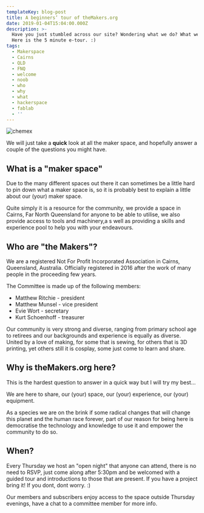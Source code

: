 ```yaml
---
templateKey: blog-post
title: A beginners’ tour of theMakers.org
date: 2019-01-04T15:04:00.000Z
description: >-
  Have you just stumbled across our site? Wondering what we do? What we have?
  Here is the 5 minute e-tour. :)
tags:
  - Makerspace
  - Cairns
  - QLD
  - FNQ
  - welcome
  - noob
  - who
  - why
  - what
  - hackerspace
  - fablab
  - ''
---
```


![chemex](/img/robotquestion.jpg)

We will just take a **quick** look at all the maker space, and hopefully answer a couple of the questions you might have.

## What is a "maker space"

Due to the many different spaces out there it can sometimes be a little hard to pin down what a maker space is, so it is probably best to explain a little about our (your) maker space.

Quite simply it is a resource for the community, we provide a space in Cairns, Far North Queensland for anyone to be able to utilise, we also provide access to tools and machinery,a s well as providing a skills and experience pool to help you with your endeavours.

## Who are "the Makers"?

We are a registered Not For Profit Incorporated Association in Cairns, Queensland, Australia. Officially registered in 2016 after the work of many people in the proceeding few years.

The Committee is made up of the following members:

- Matthew Ritchie - president
- Matthew Munsel - vice president
- Evie Wort - secretary
- Kurt Schoenhoff - treasurer

Our community is very strong and diverse, ranging from primary school age to retirees and our backgrounds and experience is equally as diverse. United by a love of making, for some that is sewing, for others that is 3D printing, yet others still it is cosplay, some just come to learn and share.

## Why is theMakers.org here?

This is the hardest question to answer in a quick way but I will try my best...

We are here to share, our (your) space, our (your) experience, our (your) equipment.

As a species we are on the brink if some radical changes that will change this planet and the human race forever, part of our reason for being here is democratise the technology and knowledge to use it and empower the community to do so.

## When?

Every Thursday we host an "open night" that anyone can attend, there is no need to RSVP, just come along after 5:30pm and be welcomed with a guided tour and introductions to those that are present. If you have a project bring it! If you dont, dont worry. :)

Our members and subscribers enjoy access to the space outside Thursday evenings, have a chat to a committee member for more info.
